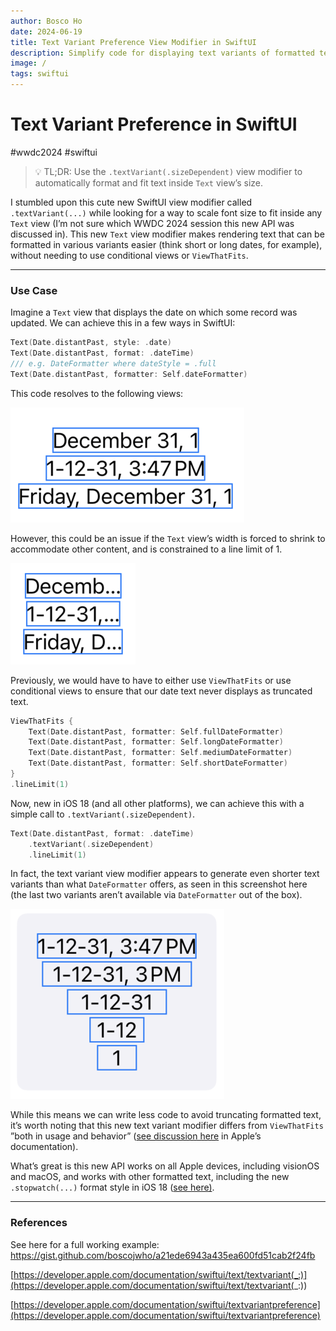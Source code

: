 ```yaml
---
author: Bosco Ho
date: 2024-06-19
title: Text Variant Preference View Modifier in SwiftUI
description: Simplify code for displaying text variants of formatted text in SwiftUI.
image: /
tags: swiftui
---
```


# Text Variant Preference in SwiftUI

#wwdc2024 #swiftui

> 💡 TL;DR: Use the `.textVariant(.sizeDependent)` view modifier to automatically format and fit text inside `Text` view’s size.

I stumbled upon this cute new SwiftUI view modifier called `.textVariant(...)` while looking for a way to scale font size to fit inside any `Text` view (I’m not sure which WWDC 2024 session this new API was discussed in). This new `Text` view modifier makes rendering text that can be formatted in various variants easier (think short or long dates, for example), without needing to use conditional views or `ViewThatFits`.

___

### Use Case

Imagine a `Text` view that displays the date on which some record was updated.  We can achieve this in a few ways in SwiftUI:

```swift
Text(Date.distantPast, style: .date)
Text(Date.distantPast, format: .dateTime)
/// e.g. DateFormatter where dateStyle = .full
Text(Date.distantPast, formatter: Self.dateFormatter)
```

This code resolves to the following views:

![Screenshot 2024-06-18 at 6.55.32 PM.png](/blog/Screenshot_2024-06-18_at_6.55.32_PM.png)

However, this could be an issue if the `Text` view’s width is forced to shrink to accommodate other content, and is constrained to a line limit of 1. 

![Screenshot 2024-06-18 at 6.59.23 PM.png](/blog/Screenshot_2024-06-18_at_6.59.23_PM.png)

Previously, we would have to have to either use `ViewThatFits` or use conditional views to ensure that our date text never displays as truncated text.

```swift
ViewThatFits {
	Text(Date.distantPast, formatter: Self.fullDateFormatter)
	Text(Date.distantPast, formatter: Self.longDateFormatter)
	Text(Date.distantPast, formatter: Self.mediumDateFormatter)
	Text(Date.distantPast, formatter: Self.shortDateFormatter)
}
.lineLimit(1)
```

Now, new in iOS 18 (and all other platforms), we can achieve this with a simple call to `.textVariant(.sizeDependent)`.

```swift
Text(Date.distantPast, format: .dateTime)
	.textVariant(.sizeDependent)
	.lineLimit(1)
```

In fact, the text variant view modifier appears to generate even shorter text variants than what `DateFormatter` offers, as seen in this screenshot here (the last two variants aren’t available via `DateFormatter` out of the box).

![Screenshot 2024-06-19 at 1.08.27 AM.png](/blog/Screenshot_2024-06-19_at_1.08.27_AM.png)

While this means we can write less code to avoid truncating formatted text, it’s worth noting that this new text variant modifier differs from `ViewThatFits` ”both in usage and behavior” ([see discussion here](https://developer.apple.com/documentation/swiftui/textvariantpreference/sizedependent#Difference-to-doccomappleSwiftUIdocumentationSwiftUIViewThatFits) in Apple’s documentation). 

What’s great is this new API works on all Apple devices, including visionOS and macOS, and works with other formatted text, including the new `.stopwatch(...)` format style in iOS 18 ([see here)](https://developer.apple.com/documentation/swiftui/systemformatstyle/stopwatch).

___

### References
See here for a full working example: https://gist.github.com/boscojwho/a21ede6943a435ea600fd51cab2f24fb

[https://developer.apple.com/documentation/swiftui/text/textvariant(_:)](https://developer.apple.com/documentation/swiftui/text/textvariant(_:))

[https://developer.apple.com/documentation/swiftui/textvariantpreference](https://developer.apple.com/documentation/swiftui/textvariantpreference)